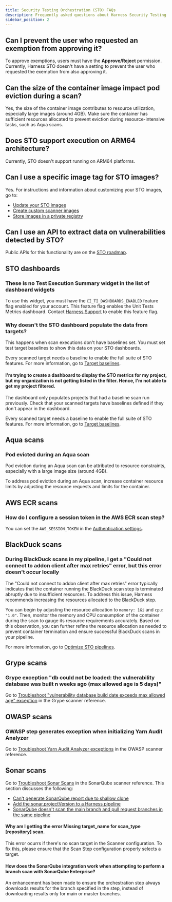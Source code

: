 ```yaml
---
title: Security Testing Orchestration (STO) FAQs
description: Frequently asked questions about Harness Security Testing Orchestration (STO).
sidebar_position: 2
---
```


## Can I prevent the user who requested an exemption from approving it?

To approve exemptions, users must have the **Approve/Reject** permission. Currently, Harness STO doesn't have a setting to prevent the user who requested the exemption from also approving it.

## Can the size of the container image impact pod eviction during a scan?

Yes, the size of the container image contributes to resource utilization, especially large images (around 4GB). Make sure the container has sufficient resources allocated to prevent eviction during resource-intensive tasks, such as Aqua scans.

## Does STO support execution on ARM64 architecture?

Currently, STO doesn't support running on ARM64 platforms.

## Can I use a specific image tag for STO images?

Yes. For instructions and information about customizing your STO images, go to:

- [Update your STO images](https://developer.harness.io/docs/security-testing-orchestration/use-sto/set-up-sto-pipelines/sto-images)
- [Create custom scanner images](https://developer.harness.io/docs/security-testing-orchestration/use-sto/set-up-sto-pipelines/create-custom-scan-images)
- [Store images in a private registry](https://developer.harness.io/docs/security-testing-orchestration/use-sto/set-up-sto-pipelines/download-images-from-private-registry)

## Can I use an API to extract data on vulnerabilities detected by STO?

Public APIs for this functionality are on the [STO roadmap](https://developer.harness.io/roadmap/#sto).

## STO dashboards

### These is no Test Execution Summary widget in the list of dashboard widgets

To use this widget, you must have the `CI_TI_DASHBOARDS_ENABLED` feature flag enabled for your account. This feature flag enables the Unit Tests Metrics dashboard. Contact [Harness Support](mailto:support@harness.io) to enable this feature flag.

### Why doesn't the STO dashboard populate the data from targets?

This happens when scan executions don't have baselines set. You must set test target baselines to show this data on your STO dashboards. 

Every scanned target needs a baseline to enable the full suite of STO features. For more information, go to [Target baselines](/docs/security-testing-orchestration/use-sto/set-up-sto-pipelines/set-up-baselines). 

#### I'm trying to create a dashboard to display the STO metrics for my project, but my organization is not getting listed in the filter. Hence, I'm not able to get my project filtered.

The dashboard only populates projects that had a baseline scan run previously. Check that your scanned targets have baselines defined if they don't appear in the dashboard.

Every scanned target needs a baseline to enable the full suite of STO features. For more information, go to [Target baselines](/docs/security-testing-orchestration/use-sto/set-up-sto-pipelines/set-up-baselines). 

## Aqua scans

### Pod evicted during an Aqua scan

Pod eviction during an Aqua scan can be attributed to resource constraints, especially with a large image size (around 4GB).

To address pod eviction during an Aqua scan, increase container resource limits by adjusting the resource requests and limits for the container.

## AWS ECR scans

### How do I configure a session token in the AWS ECR scan step?

You can set the `AWS_SESSION_TOKEN` in the [Authentication settings](https://developer.harness.io/docs/security-testing-orchestration/sto-techref-category/aws-ecr-scanner-reference/#authentication).

## BlackDuck scans

### During BlackDuck scans in my pipeline, I get a "Could not connect to addon client after max retries" error, but this error doesn't occur locally

The "Could not connect to addon client after max retries" error typically indicates that the container running the BlackDuck scan step is terminated abruptly due to insufficient resources. To address this issue, Harness recommends increasing the resources allocated to the BlackDuck step.

You can begin by adjusting the resource allocation to `memory: 1Gi` and `cpu: "1.0"`. Then, monitor the memory and CPU consumption of the container during the scan to gauge its resource requirements accurately. Based on this observation, you can further refine the resource allocation as needed to prevent container termination and ensure successful BlackDuck scans in your pipeline.

For more information, go to [Optimize STO pipelines](/docs/security-testing-orchestration/use-sto/set-up-sto-pipelines/optimize-sto-pipelines).

## Grype scans

### Grype exception "db could not be loaded: the vulnerability database was built n weeks ago (max allowed age is 5 days)"

Go to [Troubleshoot "vulnerability database build date exceeds max allowed age" exception](/docs/security-testing-orchestration/sto-techref-category/grype/grype-scanner-reference#troubleshoot-vulnerability-database-build-date-exceeds-max-allowed-age-exception) in the Grype scanner reference.

## OWASP scans

### OWASP step generates exception when initializing Yarn Audit Analyzer 

<!-- https://harness.atlassian.net/browse/STO-6975 -->

Go to [Troubleshoot Yarn Audit Analyzer exceptions](/docs/security-testing-orchestration/sto-techref-category/owasp-scanner-reference#owasp-step-generates-yarn-audit-analyzer-exception) in the OWASP scanner reference.

## Sonar scans

Go to [Troubleshoot Sonar Scans](/docs/security-testing-orchestration/sto-techref-category/sonarqube-sonar-scanner-reference#troubleshoot-sonar-scans) in the SonarQube scanner reference. This section discusses the following:
- [Can't generate SonarQube report due to shallow clone](/docs/security-testing-orchestration/sto-techref-category/sonarqube-sonar-scanner-reference#sonarqube-doesnt-scan-the-main-branch-and-pull-request-branches-in-the-same-pipeline)
- [Add the sonar.projectVersion to a Harness pipeline](/docs/security-testing-orchestration/sto-techref-category/sonarqube-sonar-scanner-reference#add-the-sonarprojectversion-to-a-harness-pipeline)
- [SonarQube doesn't scan the main branch and pull request branches in the same pipeline](/docs/security-testing-orchestration/sto-techref-category/sonarqube-sonar-scanner-reference#sonarqube-doesnt-scan-the-main-branch-and-pull-request-branches-in-the-same-pipeline)

#### Why am I getting the error Missing target_name for scan_type [repository] scan.
This error ocurrs if there's no scan target in the Scanner configuration. To fix this, please ensure that the Scan Step configuration properly selects a target.


#### How does the SonarQube integration work when attempting to perform a branch scan with SonarQube Enterprise?

An enhancement has been made to ensure the orchestration step always downloads results for the branch specified in the step, instead of downloading results only for main or master branches.
